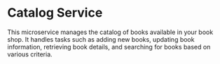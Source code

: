 # Catalog Service

This microservice manages the catalog of books available in your book shop.
It handles tasks such as adding new books, updating book information, retrieving
book details, and searching for books based on various criteria.
